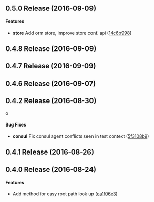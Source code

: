<a name="0.5.0"></a>
## 0.5.0 Release (2016-09-09)


#### Features

* **store**  Add orm store, improve store conf. api ([14c6b998](https://stash.outbrain.com/projects/EES/repos/obil-utils/commits/14c6b998dcbeffdbc2e34b558740d1ccb2ff1d00))



<a name="0.4.8"></a>
## 0.4.8 Release (2016-09-09)




<a name="0.4.7"></a>
## 0.4.7 Release (2016-09-09)




<a name="0.4.6"></a>
## 0.4.6 Release (2016-09-07)




<a name="0.4.2"></a>
## 0.4.2 Release (2016-08-30)

o
#### Bug Fixes

* **consul**  Fix consul agent conflicts seen in test context ([5f3108b9](https://stash.outbrain.com/projects/EES/repos/obil-utils/commits/5f3108b90f299bf3d2fedded8bc16bf4de40bf23))



<a name="0.4.1"></a>
## 0.4.1 Release (2016-08-26)


<a name="0.4.0"></a>
## 0.4.0 Release (2016-08-24)


#### Features

*   Add method for easy root path look up ([ea1f06e3](https://stash.outbrain.com/projects/EES/repos/obil-utils/commits/ea1f06e3814cabb3f945ad5fcc000f542ae54190))
